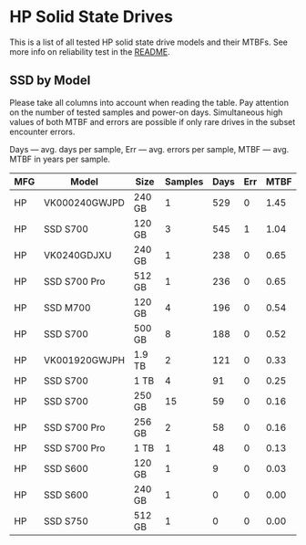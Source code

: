 HP Solid State Drives
=====================

This is a list of all tested HP solid state drive models and their MTBFs. See
more info on reliability test in the [README](https://github.com/linuxhw/SMART).

SSD by Model
------------

Please take all columns into account when reading the table. Pay attention on the
number of tested samples and power-on days. Simultaneous high values of both MTBF
and errors are possible if only rare drives in the subset encounter errors.

Days — avg. days per sample,
Err  — avg. errors per sample,
MTBF — avg. MTBF in years per sample.

| MFG       | Model              | Size   | Samples | Days  | Err   | MTBF   |
|-----------|--------------------|--------|---------|-------|-------|--------|
| HP        | VK000240GWJPD      | 240 GB | 1       | 529   | 0     | 1.45   |
| HP        | SSD S700           | 120 GB | 3       | 545   | 1     | 1.04   |
| HP        | VK0240GDJXU        | 240 GB | 1       | 238   | 0     | 0.65   |
| HP        | SSD S700 Pro       | 512 GB | 1       | 236   | 0     | 0.65   |
| HP        | SSD M700           | 120 GB | 4       | 196   | 0     | 0.54   |
| HP        | SSD S700           | 500 GB | 8       | 188   | 0     | 0.52   |
| HP        | VK001920GWJPH      | 1.9 TB | 2       | 121   | 0     | 0.33   |
| HP        | SSD S700           | 1 TB   | 4       | 91    | 0     | 0.25   |
| HP        | SSD S700           | 250 GB | 15      | 59    | 0     | 0.16   |
| HP        | SSD S700 Pro       | 256 GB | 2       | 58    | 0     | 0.16   |
| HP        | SSD S700 Pro       | 1 TB   | 1       | 48    | 0     | 0.13   |
| HP        | SSD S600           | 120 GB | 1       | 9     | 0     | 0.03   |
| HP        | SSD S600           | 240 GB | 1       | 0     | 0     | 0.00   |
| HP        | SSD S750           | 512 GB | 1       | 0     | 0     | 0.00   |
